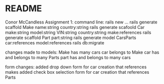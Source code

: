 # README
Conor McCandless
Assignment 1:
command line:
rails new ...
rails generate scaffold Make name:string country:string
rails generate scafoold Car make:string model:string VIN:string country:string make:references
rails generate scaffold Part part:string
rails generate model CarsParts car:references model:references
rails db:migrate

changes made to models:
Make has many cars
car belongs to Make
car has and belongs to many Parts
part has and belongs to many cars

form changes:
added drop down form for car creation that references makes
added check box selection form for car creation that references Parts
